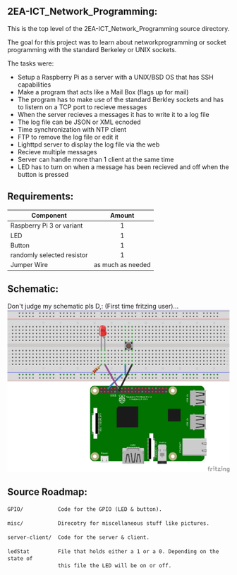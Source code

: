 2EA-ICT_Network_Programming:
----------------------------
This is the top level of the 2EA-ICT_Network_Programming source directory.

The goal for this project was to learn about networkprogramming or socket programming with the standard
Berkeley or UNIX sockets.

The tasks were:
* Setup a Raspberry Pi as a server with a UNIX/BSD OS that has SSH capabilities
* Make a program that acts like a Mail Box (flags up for mail)
* The program has to make use of the standard Berkley sockets and has to listern on a TCP port to 
  recieve messages
* When the server recieves a messages it has to write it to a log file
* The log file can be JSON or XML ecnoded
* Time synchronization with NTP client
* FTP to remove the log file or edit it
* Lighttpd server to display the log file via the web
* Recieve multiple messages
* Server can handle more than 1 client at the same time
* LED has to turn on when a message has been recieved and off when the button is pressed

Requirements:
-------------
| Component                   | Amount            |
| --------------------------- |:-----------------:|
| Raspberry Pi 3 or variant   | 1                 |
| LED                         | 1                 |
| Button                      | 1                 |
| randomly selected resistor  | 1                 |
| Jumper Wire                 | as much as needed |

Schematic:
----------
Don't judge my schematic pls D,: (First time fritzing user)...
![schematic](https://github.com/Bryanhon/2EA-ICT_Network_Programming/blob/master/misc/schematic.png "Schematic")

Source Roadmap:
---------------
```
GPIO/           Code for the GPIO (LED & button).

misc/           Direcotry for miscellaneous stuff like pictures.

server-client/  Code for the server & client.

ledStat         File that holds either a 1 or a 0. Depending on the state of
                this file the LED will be on or off.
```
